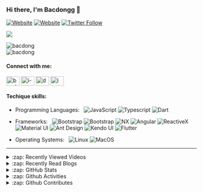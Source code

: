### Hi there, I'm Bacdongg 👋 ###

[![Website](https://img.shields.io/website?label=VLAUNCH.GROUP&style=for-the-badge&url=https%3A%2F%2Fvlaunch.group)](http://vlaunch.group/)
[![Website](https://img.shields.io/website?label=LAVISDECOR.ART&style=for-the-badge&url=https%3A%2F%2Flavisdecor.art)](http://lavisdecor.art/)
[![Twitter Follow](https://img.shields.io/twitter/follow/bacdongg?color=1DA1F2&logo=twitter&style=for-the-badge)](https://twitter.com/bacdongg)

![](https://komarev.com/ghpvc/?username=Bacdong&color=blueviolet&style=flat-square&label=Visitors)

<p align="left">
  <img src="https://github-readme-stats.vercel.app/api?username=bacdong&show_icons=true&locale=en&theme=tokyonight" alt="bacdong" /> <br />
  <img src="https://github-readme-stats.vercel.app/api/top-langs?username=bacdong&show_icons=true&locale=en&layout=compact&theme=tokyonight" alt="bacdong" />
</p>

#### Connect with me: ####

<p align="left">
<a href="https://twitter.com/bacdongg" target="blank"><img align="center" src="https://cdn.jsdelivr.net/npm/simple-icons@3.0.1/icons/twitter.svg" alt="bacdongg" height="25" width="35" /></a>
<a href="https://www.linkedin.com/in/bacdongg/" target="blank"><img align="center" src="https://cdn.jsdelivr.net/npm/simple-icons@3.0.1/icons/linkedin.svg" alt="i-m-bacdongg-0218571b1" height="25" width="35" /></a>
<a href="https://fb.com/duongbacdong.2000" target="blank"><img align="center" src="https://cdn.jsdelivr.net/npm/simple-icons@3.0.1/icons/facebook.svg" alt="duongbacdong.2000" height="25" width="35" /></a>
<a href="https://instagram.com/imnortheasthat" target="blank"><img align="center" src="https://cdn.jsdelivr.net/npm/simple-icons@3.0.1/icons/instagram.svg" alt="imnortheasthat" height="25" width="35" /></a>
<!--   <a href="https://www.youtube.com/channel/UC2tyyHnpy_gS30lI740K3CA" target="blank"><img align="center" src="https://cdn.jsdelivr.net/npm/simple-icons@3.0.1/icons/youtube.svg" alt="imnortheasthat" height="25" width="35" /></a> -->
</p>

#### Techique skills: ####

- Programming Languages: &nbsp;
  ![JavaScript](https://img.shields.io/badge/-JavaScript-333333?style=flat&logo=javascript)
  ![Typescript](https://img.shields.io/badge/-Typescript-333333?style=flat&logo=typescript)
  ![Dart](https://img.shields.io/badge/-Dart-333333?style=flat&logo=Dart&logoColor=007ACC)

- Frameworks: &nbsp;
  ![Bootstrap](https://img.shields.io/badge/-Bootstrap-333333?style=flat&logo=bootstrap&logoColor=563D7C)
  ![Bootstrap](https://img.shields.io/badge/-Sass-333333?style=flat&logo=sass&logoColor=pink)
  ![NX](https://img.shields.io/badge/-NX-333333?style=flat&logo=nx&logoColor=007ACC)
  ![Angular](https://img.shields.io/badge/-Angular-333333?style=flat&logo=angular&logoColor=red)
  ![ReactiveX](https://img.shields.io/badge/-ReactiveX-333333?style=flat&logo=reactivex&logoColor=B7178C)
  ![Material UI](https://img.shields.io/badge/-Angular%20Material%20UI-333333?style=flat&logo=material-ui&logoColor=yellow)
  ![Ant Design](https://img.shields.io/badge/-Ant%20Design-333333?style=flat&logo=ant-design&logoColor=007ACC)
  ![Kendo UI](https://img.shields.io/badge/-Kendo%20UI-333333?style=flat&logo=kendo-ui&logoColor=4DC726)
  ![Flutter](https://img.shields.io/badge/-Flutter-333333?style=flat&logo=flutter&logoColor=007ACC)

- Operating Systems:  &nbsp;
  ![Linux](https://img.shields.io/badge/-Linux-333333?style=flat&logo=linux)
  ![MacOS](https://img.shields.io/badge/-MacOS-333333?style=flat&logo=macos)

<!-- <p align="left"> 
  <a style="margin: 0 30px" href="https://developer.mozilla.org/en-US/docs/Web/JavaScript" target="_blank"> 
    <img src="https://raw.githubusercontent.com/devicons/devicon/master/icons/javascript/javascript-original.svg" alt="javascript" width="30" height="30"/> 
  </a> 
  
   <a style="margin: 0 30px" href="https://getbootstrap.com" target="_blank"> 
    <img src="https://raw.githubusercontent.com/devicons/devicon/master/icons/bootstrap/bootstrap-plain-wordmark.svg" alt="bootstrap" width="30" height="30"/>       </a> 
    <a style="margin: 0 30px" href="https://www.material.angular.io/" target="_blank"> 
    <img src="https://angular.io/generated/images/marketing/concept-icons/material.png" alt="angular material ui" width="30" height="30"/> 
  </a>
    
   <a style="margin: 0 30px" href="https://www.angular.io/" target="_blank"> 
    <img src="https://res.cloudinary.com/practicaldev/image/fetch/s--W1T6Rsuy--/c_fill,f_auto,fl_progressive,h_320,q_auto,w_320/https://dev-to-uploads.s3.amazonaws.com/uploads/organization/profile_image/802/810a339f-085d-43d2-adac-be3c3c1ec611.png" alt="angular" width="30" height="30"/> 
  </a>
   <a style="margin: 0 30px" href="https://sass-lang.com" target="_blank"> 
    <img src="https://raw.githubusercontent.com/devicons/devicon/master/icons/sass/sass-original.svg" alt="sass" width="30" height="30"/> 
  </a> 
  <a style="margin: 0 30px" href="https://www.typescriptlang.org/" target="_blank"> 
    <img src="https://raw.githubusercontent.com/devicons/devicon/master/icons/typescript/typescript-original.svg" alt="typescript" width="30" height="30"/> 
  </a>
     
   <a style="margin: 0 30px" href="https://dart.dev" target="_blank"> 
    <img src="https://www.vectorlogo.zone/logos/dartlang/dartlang-icon.svg" alt="dart" width="30" height="30"/> 
  </a> 
  <a style="margin: 0 30px" href="https://flutter.dev" target="_blank"> 
    <img src="https://www.vectorlogo.zone/logos/flutterio/flutterio-icon.svg" alt="flutter" width="30" height="30"/> 
  </a> 
    
   <a style="margin: 0 30px" href="https://www.linux.org/" target="_blank"> 
    <img src="https://raw.githubusercontent.com/devicons/devicon/master/icons/linux/linux-original.svg" alt="linux" width="30" height="30"/> 
  </a> 
    
  <a style="margin: 0 30px" href="https://git-scm.com/" target="_blank"> 
    <img src="https://www.vectorlogo.zone/logos/git-scm/git-scm-icon.svg" alt="git" width="30" height="30"/> 
  </a> 
</p> -->

---

<details>
  <summary>:zap: Recently Viewed Videos </summary>
  
- [The Figma 2021 Crash Course by Example](https://www.youtube.com/watch?v=Gu1so3pz4bA&t=236s)
- [270+ Creative CSS & Javascript Animation & Hover Effects | Stunning CSS3 Effects 2020](https://www.youtube.com/watch?v=iZ9tuuZzY_g)
- [2021 Tech Trends & Predictions for Developers](https://www.youtube.com/watch?v=oHtR5YSPLjo)
- [5 Tips To Get A Job in Web Development: Career Advice](https://www.youtube.com/watch?v=eip8MnR-4Z8)
- [webpack Tutorial: devServer & Hot Module Replacement (Live Reload)](https://www.youtube.com/watch?v=yR25JoybTxo)

➡️ [More recently viewed videos...](https://youtube.com)
</details>

<details>
  <summary>:zap: Recently Read Blogs </summary>
  
- [SCSS: @mixin and @include](https://sass-lang.com/documentation/at-rules/mixin)
- [50+ Best CSS Hover Effects](https://csspoint101.com/50-best-css-hover-effects-2020/)
- [Easy Lorem Ipsum Text Generator With Pure JavaScript – lorem-js](https://www.cssscript.com/easy-lorem-ipsum-text-generator-pure-javascript-lorem-js/)

➡️ [More recently read blogs...](https://vlaunch.com/blogs)
</details>

<details>
  <summary>:zap: GitHub Stats </summary>

  <p align="left">
    <img src="https://github-readme-stats.vercel.app/api?username=bacdong&show_icons=true&locale=en&theme=tokyonight" alt="bacdong" />
  </p>
</details>

<details>
  <summary>:zap: Github Activities </summary>
  
  <p align="left">
    <img src="https://github-readme-streak-stats.herokuapp.com/?user=bacdong&theme=tokyonight" alt="bacdong" />
  </p>
</details>

<details>
  <summary>:zap: Github Contributes </summary>
  
  <p align="left"> 
    <a href="https://github.com/ryo-ma/github-profile-trophy">
      <img src="https://github-profile-trophy.vercel.app/?username=bacdong&theme=tokyonight" alt="bacdong" />
    </a> 
  </p>
</details>

[website]: https://vlaunch.group
[website]: https://lavisdecor.art
[twitter]: https://twitter.com/bacdongg
[instagram]: https://instagram.com/imnortheasthat
[linkedin]: https://www.linkedin.com/in/bacdongg/

